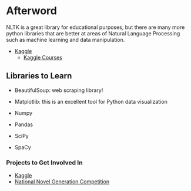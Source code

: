 # Afterword

NLTK is a great library for educational purposes, but there are many more python libraries that are better at areas of Natural Language Processing such as machine learning and data manipulation.

* [Kaggle](https://www.kaggle.com/)
  * [Kaggle Courses](https://www.kaggle.com/learn/overview)

## Libraries to Learn

* BeautifulSoup: web scraping library!
* Matplotlib: this is an excellent tool for Python data visualization

* Numpy
* Pandas
* SciPy
* SpaCy



### Projects to Get Involved In

* [Kaggle](https://www.kaggle.com/)
* [National Novel Generation Competition](https://nanogenmo.github.io/)

